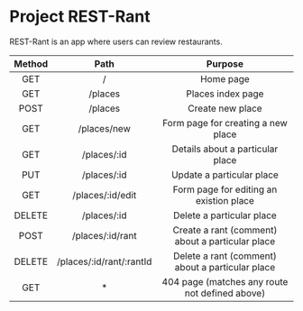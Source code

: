 # Project REST-Rant

REST-Rant is an app where users can review restaurants.

| Method     | Path         | Purpose     |
| :---------:| :----------: | :-------:   |
| GET        | /                        | Home page   |
| GET        | /places                  | Places index page   |
| POST       | /places                  | Create new place  |
| GET        | /places/new              | Form page for creating a new place   |
| GET        | /places/:id              | Details about a particular place   |
| PUT        | /places/:id              | Update a particular place   |
| GET        | /places/:id/edit         | Form page for editing an existion place   |
| DELETE     | /places/:id              | Delete a particular place   |
| POST       | /places/:id/rant         | Create a rant (comment) about a particular place   |
| DELETE     | /places/:id/rant/:rantId | Delete a rant (comment) about a particular place   |
| GET        | *                        | 404 page (matches any route not defined above)   |

